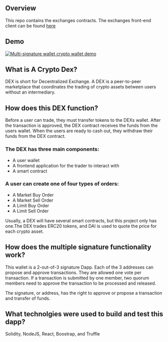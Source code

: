 ## Overview
This repo contains the exchanges contracts. The exchanges front-end client can be found [here](https://github.com/jamesahnking/dexClient)

## Demo
[![Multi-signature wallet crypto wallet demo](http://img.youtube.com/vi/YlrdiDPku6M/0.jpg)](http://www.youtube.com/watch?v=YlrdiDPku6M)

## What is A Crypto Dex?
DEX is short for Decentralized Exchange. A DEX is a peer-to-peer marketplace that coordinates the trading of crypto assets between users without an intermediary.

## How does this DEX function?
Before a user can trade, they must transfer tokens to the DEXs wallet. After the transaction is approved, the DEX contract receives the funds from the users wallet. When the users are ready to cash out, they withdraw their funds from the DEX contract.

### The DEX has three main components:
- A user wallet
- A frontend application for the trader to interact with
- A smart contract

### A user can create one of four types of orders:
- A Market Buy Order
- A Market Sell Order
- A Limit Buy Order
- A Limit Sell Order

Usually, a DEX will have several smart contracts, but this project only has one.The DEX trades ERC20 tokens, and DAI is used to quote the price for each crypto asset.

## How does the multiple signature functionality work?
This wallet is a 2-out-of-3 signature Dapp. Each of the 3 addresses can propose and approve transactions. They are allowed one vote per transaction. If a transaction is submitted by one member, two quorum members need to approve the transaction to be processed and released.

The signature, or address, has the right to approve or propose a transaction and transfer of funds.

## What technolgies were used to build and test this dapp?

Solidity, NodeJS, React, Boostrap, and Truffle



